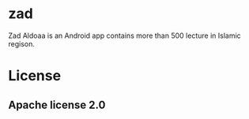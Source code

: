 # zad

Zad Aldoaa is an Android app contains more than 500 lecture in Islamic regison.

# License

## Apache license 2.0
